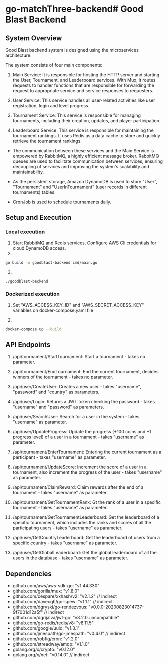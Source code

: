 # go-matchThree-backend# Good Blast Backend

## System Overview

Good Blast backend system is designed using the microservices architecture.

The system consists of four main components:

1. Main Service: It is responsible for hosting the HTTP server and starting the User, Tournament, and Leaderboard services. With Mux, it routes requests to handler functions that are responsible for forwarding the request to appropriate service and service responses to requesters.

2. User Service: This service handles all user-related activities like user registration, login and level progress.

3. Tournament Service: This service is responsible for managing tournaments, including their creation, updates, and player participation.

4. Leaderboard Service: This service is responsible for maintaining the tournament rankings. It uses Redis as a data cache to store and quickly retrieve the tournament rankings.

- The communication between these services and the Main Service is empowered by RabbitMQ, a highly efficient message broker. RabbitMQ queues are used to facilitate communication between services, ensuring decoupling of services and improving the system's scalability and maintainability.

- As the persistent storage, Amazon DynamoDB is used to store "User", "Tournament" and "UserInTournament" (user records in different tournaments) tables.

- CronJob is used to schedule tournaments daily.

## Setup and Execution

### Local execution

1. Start RabbitMQ and Redis services. Configure AWS Cli credentials for cloud DynamoDB access.
2.

```sh
go build -o goodblast-backend cmd/main.go
```

3.

```sh
./goodblast-backend
```

### Dockerized execution

1. Set "AWS_ACCESS_KEY_ID" and "AWS_SECRET_ACCESS_KEY" variables on docker-compose.yaml file

2.

```sh
docker-compose up --build
```

## API Endpoints

1. /api/tournament/StartTournament: Start a tournament - takes no parameter.

2. /api/tournament/EndTournament: End the current tournament, decides winners of the tournament - takes no parameter.

3. /api/user/CreateUser: Creates a new user - takes "username", "password" and "country" as parameters.

4. /api/user/Login: Returns a JWT token checking the password - takes "username" and "password" as parameters.

5. /api/user/SearchUser: Search for a user in the system - takes "username" as parameter.

6. /api/user/UpdateProgress: Update the progress (+100 coins and +1 progress level) of a user in a tournament - takes "username" as parameter.

7. /api/tournament/EnterTournament: Entering the current tournament as a participant - takes "username" as parameter.

8. /api/tournament/UpdateScore: Increment the score of a user in a tournament, also increment the progress of the user - takes "username" as parameter.

9. /api/tournament/ClaimReward: Claim rewards after the end of a tournament - takes "username" as parameter.

10. /api/tournament/GetTournamentRank: Gt the rank of a user in a specific tournament - takes "username" as parameter.

11. /api/tournament/GetTournamentLeaderboard: Get the leaderboard of a specific tournament, which includes the ranks and scores of all the participating users - takes "username" as parameter.

12. /api/user/GetCountryLeaderboard: Get the leaderboard of users from a specific country - takes "username" as parameter.

13. /api/user/GetGlobalLeaderboard: Get the global leaderboard of all the users in the database - takes "username" as parameter.

## Dependencies

- github.com/aws/aws-sdk-go: "v1.44.330"
- github.com/gorilla/mux: "v1.8.0"
- github.com/cespare/xxhash/v2: "v2.1.2" // indirect
- github.com/davecgh/go-spew: "v1.1.1" // indirect
- github.com/dgryski/go-rendezvous: "v0.0.0-20200823014737-9f7001d12a5f" // indirect
- github.com/dgrijalva/jwt-go: "v3.2.0+incompatible"
- github.com/go-redis/redis/v8: "v8.11.5"
- github.com/google/uuid: "v1.3.1"
- github.com/jmespath/go-jmespath: "v0.4.0" // indirect
- github.com/robfig/cron: "v1.2.0"
- github.com/streadway/amqp: "v1.1.0"
- golang.org/x/crypto: "v0.12.0"
- golang.org/x/net: "v0.14.0" // indirect
